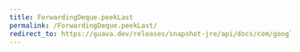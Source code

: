 ```yaml
---
title: ForwardingDeque.peekLast
permalink: /ForwardingDeque.peekLast/
redirect_to: https://guava.dev/releases/snapshot-jre/api/docs/com/google/common/collect/ForwardingDeque.html#peekLast--
---
```

